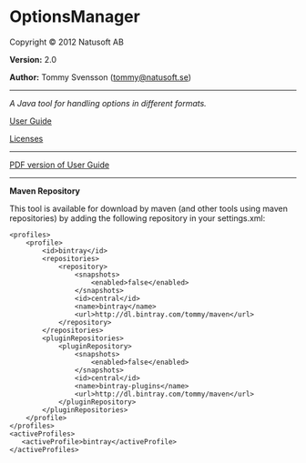 # OptionsManager

Copyright © 2012 Natusoft AB

__Version:__ 2.0

__Author:__ Tommy Svensson (tommy@natusoft.se)

----

_A Java tool for handling options in different formats._

[User Guide](https://github.com/tombensve/OptionsManager/blob/master/docs/UserGuide.md)

[Licenses](https://github.com/tombensve/OptionsManager/blob/master/docs/licenses.md)

----

[PDF version of User Guide](https://github.com/tombensve/OptionsManager/blob/master/docs/OptionsManager-User-Guide.pdf)

----

__Maven Repository__

This tool is available for download by maven (and other tools using maven repositories) by
adding the following repository in your settings.xml:

    <profiles>
        <profile>
            <id>bintray</id>
            <repositories>
                <repository>
                    <snapshots>
                        <enabled>false</enabled>
                    </snapshots>
                    <id>central</id>
                    <name>bintray</name>
                    <url>http://dl.bintray.com/tommy/maven</url>
                </repository>
            </repositories>
            <pluginRepositories>
                <pluginRepository>
                    <snapshots>
                        <enabled>false</enabled>
                    </snapshots>
                    <id>central</id>
                    <name>bintray-plugins</name>
                    <url>http://dl.bintray.com/tommy/maven</url>
                </pluginRepository>
            </pluginRepositories>
        </profile>
    </profiles>
    <activeProfiles>
       <activeProfile>bintray</activeProfile>
    </activeProfiles>

